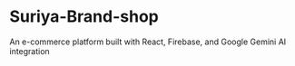 # Suriya-Brand-shop
An e-commerce platform built with React, Firebase, and Google Gemini AI integration
